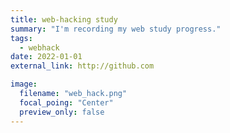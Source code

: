 ```yaml
---
title: web-hacking study
summary: "I'm recording my web study progress."
tags:
  - webhack
date: 2022-01-01
external_link: http://github.com

image:
  filename: "web_hack.png"
  focal_poing: "Center"
  preview_only: false
---
```

